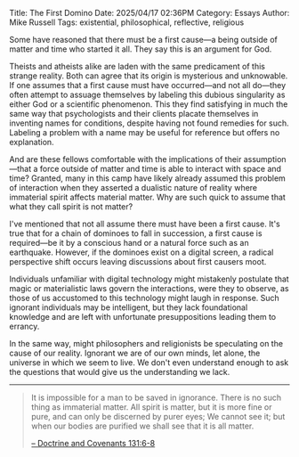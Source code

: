 Title: The First Domino
Date: 2025/04/17 02:36PM
Category: Essays
Author: Mike Russell
Tags: existential, philosophical, reflective, religious

Some have reasoned that there must be a first cause—a being outside of matter and time who started it all. They say this is an argument for God.

Theists and atheists alike are laden with the same predicament of this strange reality. Both can agree that its origin is mysterious and unknowable. If one assumes that a first cause must have occurred—and not all do—they often attempt to assuage themselves by labeling this dubious singularity as either God or a scientific phenomenon. This they find satisfying in much the same way that psychologists and their clients placate themselves in inventing names for conditions, despite having not found remedies for such. Labeling a problem with a name may be useful for reference but offers no explanation.

And are these fellows comfortable with the implications of their assumption—that a force outside of matter and time is able to interact with space and time? Granted, many in this camp have likely already assumed this problem of interaction when they asserted a dualistic nature of reality where immaterial spirit affects material matter. Why are such quick to assume that what they call spirit is not matter?

I've mentioned that not all assume there must have been a first cause. It's true that for a chain of dominoes to fall in succession, a first cause is required—be it by a conscious hand or a natural force such as an earthquake. However, if the dominoes exist on a digital screen, a radical perspective shift occurs leaving discussions about first causers moot.

Individuals unfamiliar with digital technology might mistakenly postulate that magic or materialistic laws govern the interactions, were they to observe, as those of us accustomed to this technology might laugh in response. Such ignorant individuals may be intelligent, but they lack foundational knowledge and are left with unfortunate presuppositions leading them to errancy.

In the same way, might philosophers and religionists be speculating on the cause of our reality. Ignorant we are of our own minds, let alone, the universe in which we seem to live. We don't even understand enough to ask the questions that would give us the understanding we lack.

---

> It is impossible for a man to be saved in ignorance.
> There is no such thing as immaterial matter. All spirit is matter, but it is more fine or pure, and can only be discerned by purer eyes;
> We cannot see it; but when our bodies are purified we shall see that it is all matter.
> 
> <a class="float-right -mt-2 font-bold" href="https://www.churchofjesuschrist.org/study/scriptures/dc-testament/dc/131?lang=eng&id=p6-p8#p6" >– Doctrine and Covenants 131:6-8</a>
